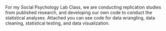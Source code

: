 For my Social Psychology Lab Class, we are conducting replication studies from published research, and developing our own code to conduct the statistical analyses. 
Attached you can see code for data wrangling, data cleaning, statistical testing, and data visualization.   
